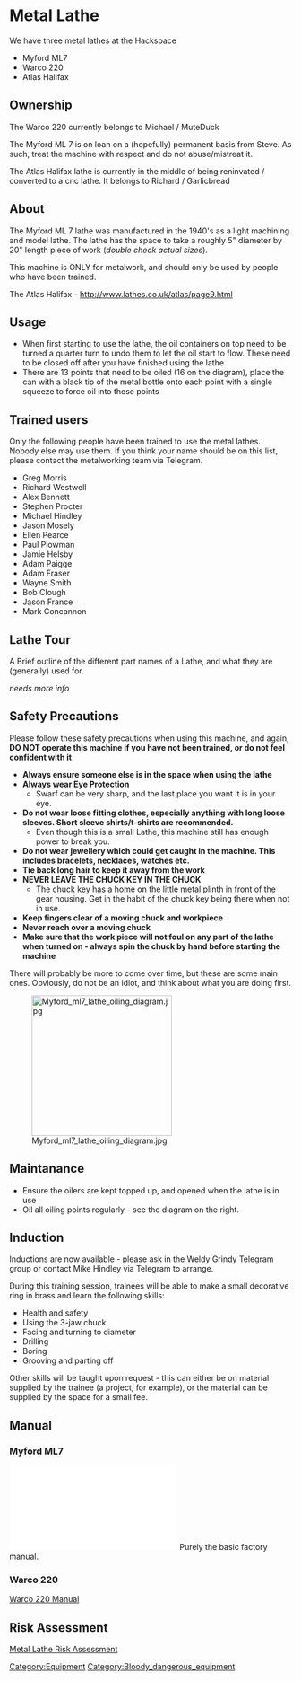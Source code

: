 # Metal Lathe

We have three metal lathes at the Hackspace
- Myford ML7
- Warco 220
- Atlas Halifax

## Ownership

The Warco 220 currently belongs to Michael / MuteDuck

The Myford ML 7 is on loan on a (hopefully) permanent basis from Steve.
As such, treat the machine with respect and do not abuse/mistreat it.

The Atlas Halifax lathe is currently in the middle of being reninvated / converted to a cnc lathe.
It belongs to Richard / Garlicbread

## About

The Myford ML 7 lathe was manufactured in the 1940's as a light
machining and model lathe. The lathe has the space to take a roughly 5"
diameter by 20" length piece of work (*double check actual sizes*).

This machine is ONLY for metalwork, and should only be used by people
who have been trained.

The Atlas Halifax - http://www.lathes.co.uk/atlas/page9.html

## Usage

  - When first starting to use the lathe, the oil containers on top need
    to be turned a quarter turn to undo them to let the oil start to
    flow. These need to be closed off after you have finished using the
    lathe
  - There are 13 points that need to be oiled (16 on the diagram), place
    the can with a black tip of the metal bottle onto each point with a
    single squeeze to force oil into these points

## Trained users

Only the following people have been trained to use the metal lathes. Nobody else may use them. If you think your name should be on this list, please contact the metalworking team via Telegram.

 - Greg Morris
 - Richard Westwell
 - Alex Bennett
 - Stephen Procter
 - Michael Hindley
 - Jason Mosely
 - Ellen Pearce
 - Paul Plowman
 - Jamie Helsby
 - Adam Paigge
 - Adam Fraser
 - Wayne Smith
 - Bob Clough
 - Jason France
 - Mark Concannon

## Lathe Tour

A Brief outline of the different part names of a Lathe, and what they
are (generally) used for.

*needs more info*


## Safety Precautions

Please follow these safety precautions when using this machine, and
again, **DO NOT operate this machine if you have not been trained, or do
not feel confident with it**.

-   **Always ensure someone else is in the space when using the lathe**
-   **Always wear Eye Protection**
    -   Swarf can be very sharp, and the last place you want it is in
        your eye.
-   **Do not wear loose fitting clothes, especially anything with long
    loose sleeves. Short sleeve shirts/t-shirts are recommended.**
    -   Even though this is a small Lathe, this machine still has enough
        power to break you.
-   **Do not wear jewellery which could get caught in the machine. This
    includes bracelets, necklaces, watches etc.**
-   **Tie back long hair to keep it away from the work**
-   **NEVER LEAVE THE CHUCK KEY IN THE CHUCK**
    -   The chuck key has a home on the little metal plinth in front of
        the gear housing. Get in the habit of the chuck key being there
        when not in use.
-   **Keep fingers clear of a moving chuck and workpiece**
-   **Never reach over a moving chuck**
-   **Make sure that the work piece will not foul on any part of the
    lathe when turned on - always spin the chuck by hand before starting
    the machine**

There will probably be more to come over time, but these are some main
ones. Obviously, do not be an idiot, and think about what you are doing
first.

<figure>
<img src="Myford_ml7_lathe_oiling_diagram.jpg" title="Myford_ml7_lathe_oiling_diagram.jpg" width="250" alt="Myford_ml7_lathe_oiling_diagram.jpg" /><figcaption aria-hidden="true">Myford_ml7_lathe_oiling_diagram.jpg</figcaption>
</figure>


## Maintanance

  - Ensure the oilers are kept topped up, and opened when the lathe is
    in use
  - Oil all oiling points regularly - see the diagram on the right.


## Induction

Inductions are now available - please ask in the Weldy Grindy Telegram group or contact Mike Hindley via Telegram to arrange.

During this training session, trainees will be able to make a small decorative ring in brass and learn the following skills:

-   Health and safety
-   Using the 3-jaw chuck
-   Facing and turning to diameter
-   Drilling
-   Boring
-   Grooving and parting off

Other skills will be taught upon request - this can either be on
material supplied by the trainee (a project, for example), or the
material can be supplied by the space for a small fee.


## Manual

### Myford ML7

![<File:MyfordML7Manual.pdf>](MyfordML7Manual.pdf "fig:File:MyfordML7Manual.pdf")
Purely the basic factory manual.

### Warco 220

[Warco 220 Manual](/instruction_manuals/Warco-Lathe-220.pdf)

## Risk Assessment

[Metal Lathe Risk Assessment](https://docs.google.com/document/d/1sL7dRjBeEd598XGXlioWClssJAlI1N-WiVfwOxGq438/edit?usp=sharing)

[Category:Equipment](Category:Equipment "wikilink")
[Category:Bloody_dangerous_equipment](Category:Bloody_dangerous_equipment "wikilink")
